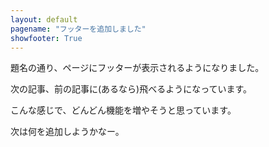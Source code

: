 ```yaml
---
layout: default
pagename: "フッターを追加しました"
showfooter: True
---
```

題名の通り、ページにフッターが表示されるようになりました。

次の記事、前の記事に(あるなら)飛べるようになっています。

こんな感じで、どんどん機能を増やそうと思っています。

次は何を追加しようかなー。
